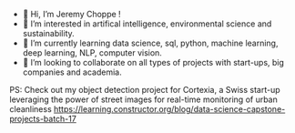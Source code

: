 - 👋 Hi, I’m Jeremy Choppe !
- 👀 I’m interested in artifical intelligence, environmental science and sustainability. 
- 🌱 I’m currently learning data science, sql, python, machine learning, deep learning, NLP, computer vision.
- 💞️ I’m looking to collaborate on all types of projects with start-ups, big companies and academia.

PS: Check out my object detection project for Cortexia, a Swiss start-up leveraging the power of street images for real-time monitoring of urban cleanliness  https://learning.constructor.org/blog/data-science-capstone-projects-batch-17

<!---
jeremychoppe/jeremychoppe is a ✨ special ✨ repository because its `README.md` (this file) appears on your GitHub profile.
You can click the Preview link to take a look at your changes.
--->
